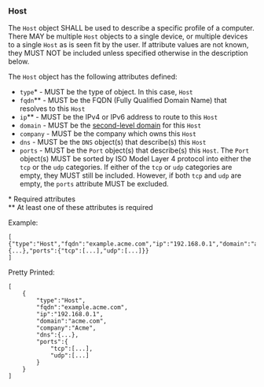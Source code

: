 ### Host

The `Host` object SHALL be used to describe a specific profile of a computer. There MAY be multiple `Host` objects to a single device, or multiple devices to a single `Host` as is seen fit by the user. If attribute values are not known, they MUST NOT be included unless specified otherwise in the description below.

The `Host` object has the following attributes defined:
* `type`* - MUST be the type of object. In this case, `Host`
* `fqdn`** - MUST be the FQDN (Fully Qualified Domain Name) that resolves to this `Host`
* `ip`** - MUST be the IPv4 or IPv6 address to route to this `Host`
* `domain` - MUST be the [second-level domain](https://en.wikipedia.org/wiki/Second-level_domain) for this `Host`
* `company` - MUST be the company which owns this `Host` 
* `dns` - MUST be the `DNS` object(s) that describe(s) this `Host`
* `ports` - MUST be the `Port` object(s) that describe(s) this `Host`. The `Port` object(s) MUST be sorted by ISO Model Layer 4 protocol into either the `tcp` or the `udp` categories. If either of the `tcp` or `udp` categories are empty, they MUST still be included. However, if both `tcp` and `udp`  are empty, the `ports` attribute MUST be excluded.

\* Required attributes  
\*\* At least one of these attributes is required  
  
Example:
```
[
{"type":"Host","fqdn":"example.acme.com","ip":"192.168.0.1","domain":"acme.com","company":"Acme","dns":{...},"ports":{"tcp":[...],"udp":[...]}}
]
```
Pretty Printed:
```
[
    {
        "type":"Host",
        "fqdn":"example.acme.com",
        "ip":"192.168.0.1",
        "domain":"acme.com",
        "company":"Acme",
        "dns":{...},
        "ports":{
            "tcp":[...],
            "udp":[...]
        }
    }
]
```

